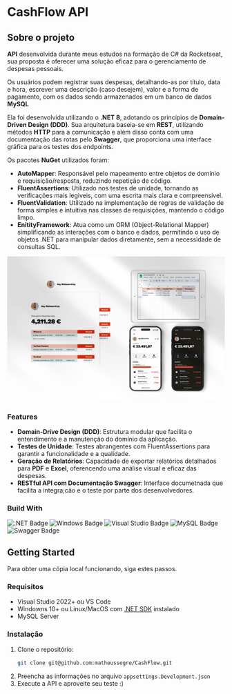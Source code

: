 # CashFlow API

## Sobre o projeto

**API** desenvolvida durante meus estudos na formação de C# da Rocketseat, sua proposta é oferecer uma solução eficaz para o gerenciamento de despesas pessoais.

Os usuários podem registrar suas despesas, detalhando-as por título, data e hora, escrever uma descrição (caso desejem), valor e a forma de pagamento, com os dados sendo armazenados em um banco de dados **MySQL**

Ela foi desenvolvida utilizando o **.NET 8**, adotando os principios de **Domain-Driven Design (DDD)**. Sua arquitetura baseia-se em **REST**, utilizando métodos **HTTP** para a comunicação e além disso conta com uma documentação das rotas pelo **Swagger**, que proporciona uma interface gráfica para os testes dos endpoints.

Os pacotes **NuGet** utilizados foram:
    <ul>
        <li>**AutoMapper**: Responsável pelo mapeamento entre objetos de domínio e requisição/resposta, reduzindo repetição de código.</li>
        <li>**FluentAssertions**: Utilizado nos testes de unidade, tornando as verificações mais legiveis, com uma escrita mais clara e compreensível.</li>
        <li>**FluentValidation**: Utilizado na implementação de regras de validação de forma simples e intuitiva nas classes de requisições, mantendo o código limpo.</li>
        <li>**EnitityFramework**: Atua como um ORM (Object-Relational Mapper) simplificando as interações com o banco e dados, permitindo o uso de objetos .NET para manipular dados diretamente, sem a necessidade de consultas SQL.</li>
    </ul>

![hero-image]

### Features

- **Domain-Drive Design (DDD)**: Estrutura modular que facilita o entendimento e a manutenção do domínio da aplicação.
- **Testes de Unidade**: Testes abrangentes com FluentAssertions para garantir a funcionalidade e a qualidade.
- **Geração de Relatórios**: Capacidade de exportar relatórios detalhados para **PDF** e **Excel**, oferencendo uma análise visual e eficaz das despesas.
- **RESTful API com Documentação Swagger**: Interface documetnada que facilita a integra;cão e o teste por parte dos desenvolvedores.

### Build With
![.NET Badge](https://img.shields.io/badge/.NET-512BD4?logo=dotnet&logoColor=fff&style=for-the-badge)
![Windows Badge](https://img.shields.io/badge/Windows-0078D4?logo=windows&logoColor=fff&style=for-the-badge)
![Visual Studio Badge](https://img.shields.io/badge/Visual%20Studio-5C2D91?logo=visualstudio&logoColor=fff&style=for-the-badge)
![MySQL Badge](https://img.shields.io/badge/MySQL-4479A1?logo=mysql&logoColor=fff&style=for-the-badge)
![Swagger Badge](https://img.shields.io/badge/Swagger-85EA2D?logo=swagger&logoColor=000&style=for-the-badge)

## Getting Started

Para obter uma cópia local funcionando, siga estes passos.

### Requisitos

* Visual Studio 2022+ ou VS Code
* Windowns 10+ ou Linux/MacOS com [.NET SDK][dot-net-sdk] instalado
* MySQL Server

### Instalação

1. Clone o repositório:
    ```sh 
    git clone git@github.com:matheussegre/CashFlow.git
    ```
2. Preencha as informações no arquivo `appsettings.Development.json`
3. Execute a API e aproveite seu teste :)




<!-- Links -->
[dot-net-sdk]: https://dotnet.microsoft.com/pt-br/download/dotnet/8.0

<!-- Images -->
[hero-image]: images/heroimage.png

